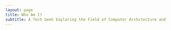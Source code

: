 ```yaml
---
layout: page
title: Who Am I?
subtitle: A Tech Geek Exploring the Field of Computer Architecture and ASICs.
---
```

